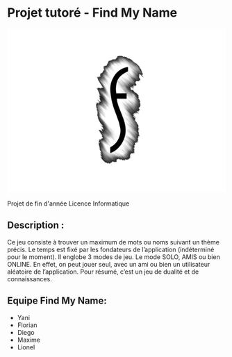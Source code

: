 # Projet tutoré - Find My Name

![Image of teamWorking](https://github.com/duboisflorian/Projet-FindMyName/blob/master/images/Logo/logo.jpg)

Projet de fin d'année Licence Informatique
## Description :
 
Ce jeu consiste à trouver un maximum de mots ou noms suivant un thème précis. Le temps est fixé par les fondateurs de l’application (indéterminé pour le moment). Il englobe 3 modes de jeu. Le mode SOLO, AMIS ou bien ONLINE. En effet, on peut jouer seul, avec un ami ou bien un utilisateur aléatoire de l’application. Pour résumé, c’est un jeu de dualité et de connaissances.
 
## Equipe Find My Name:
- Yani
- Florian
- Diego
- Maxime
- Lionel
